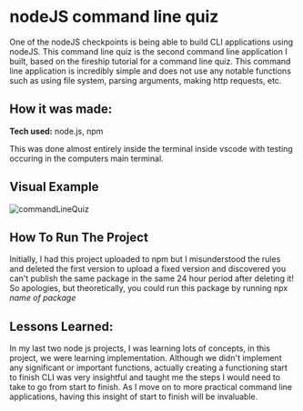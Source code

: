 # nodeJS command line quiz
One of the nodeJS checkpoints is being able to build CLI applications using nodeJS. This command line quiz is the second command line application I built, based on the
fireship tutorial for a command line quiz. This command line application is incredibly simple and does not use any notable functions such as using file system, parsing 
arguments, making http requests, etc.

## How it was made:

**Tech used:** node.js, npm

This was done almost entirely inside the terminal inside vscode with testing occuring in the computers main terminal.

## Visual Example

![commandLineQuiz](https://github.com/user-attachments/assets/38441473-451d-4314-8897-2641d321b1b6)

## How To Run The Project

Initially, I had this project uploaded to npm but I misunderstood the rules and deleted the first version to upload a fixed version and
discovered you can't publish the same package in the same 24 hour period after deleting it! So apologies, but theoretically, you could run
this package by running npx _name of package_

## Lessons Learned:

In my last two node js projects, I was learning lots of concepts, in this project, we were learning implementation. Although we didn't 
implement any significant or important functions, actually creating a functioning start to finish CLI was very insightful and taught me
the steps I would need to take to go from start to finish. As I move on to more practical command line applications, having this insight 
of start to finish will be invaluable. 
